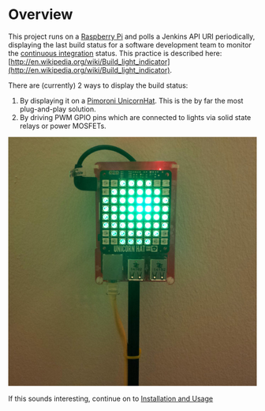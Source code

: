 # Overview #
This project runs on a [Raspberry Pi](https://en.wikipedia.org/wiki/Raspberry_Pi) and polls a Jenkins API URI periodically, displaying the last build status for a software development team to monitor the [continuous integration](https://en.wikipedia.org/wiki/Continuous_integration) status. This practice is described here: [http://en.wikipedia.org/wiki/Build_light_indicator](http://en.wikipedia.org/wiki/Build_light_indicator).

There are (currently) 2 ways to display the build status:

1. By displaying it on a [Pimoroni UnicornHat](http://shop.pimoroni.com/products/unicorn-hat). This is the by far the most plug-and-play solution.
2. By driving PWM GPIO pins which are connected to lights via solid state relays or power MOSFETs.

![Image of build-indicator running on a UnicornHat](docs/UnicornHatPhoto.jpg)

If this sounds interesting, continue on to [Installation and Usage](docs/InstallationAndUsage.md)
